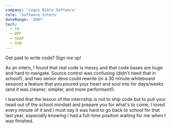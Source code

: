 ```yaml
---
company: 'Logos Bible Software'
role: 'Software Intern'
dateRange: '2007'
tech:
  - C#
  - WPF
  - SOAP
  - SVN
---
```


Get paid to write code? Sign me up!

As an intern, I found that real code is messy and that code bases are *huge* and hard to navigate. Source control was confusing (didn't need that in school!), and two senior devs could rewrite (in a 30 minute whiteboard session) a feature that you poured your heart and soul into for days/weeks (and it was cleaner, simpler, and more performant!).

I learned that the lesson of the internship is not to ship code but to pull your head out of the school mindset and prepare you for what's to come. I loved every minute of it and I must say it was hard to go back to school for that last year, especially knowing I had a full-time position waiting for me when I was finished.
